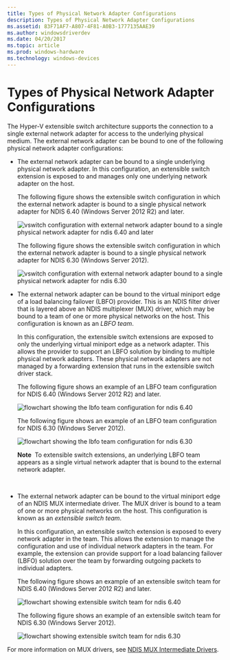 ```yaml
---
title: Types of Physical Network Adapter Configurations
description: Types of Physical Network Adapter Configurations
ms.assetid: 83F71AF7-A807-4F81-A0B3-1777135AAE39
ms.author: windowsdriverdev
ms.date: 04/20/2017
ms.topic: article
ms.prod: windows-hardware
ms.technology: windows-devices
---
```


# Types of Physical Network Adapter Configurations


The Hyper-V extensible switch architecture supports the connection to a single external network adapter for access to the underlying physical medium. The external network adapter can be bound to one of the following physical network adapter configurations:

-   The external network adapter can be bound to a single underlying physical network adapter. In this configuration, an extensible switch extension is exposed to and manages only one underlying network adapter on the host.

    The following figure shows the extensible switch configuration in which the external network adapter is bound to a single physical network adapter for NDIS 6.40 (Windows Server 2012 R2) and later.

    ![vswitch configuration with external network adapter bound to a single physical network adapter for ndis 6.40 and later](images/vswitchsingle-ndis640.png)

    The following figure shows the extensible switch configuration in which the external network adapter is bound to a single physical network adapter for NDIS 6.30 (Windows Server 2012).

    ![vswitch configuration with external network adapter bound to a single physical network adapter for ndis 6.30](images/vswitchsingle.png)

-   The external network adapter can be bound to the virtual miniport edge of a load balancing failover (LBFO) provider. This is an NDIS filter driver that is layered above an NDIS multiplexer (MUX) driver, which may be bound to a team of one or more physical networks on the host. This configuration is known as an *LBFO team*.

    In this configuration, the extensible switch extensions are exposed to only the underlying virtual miniport edge as a network adapter. This allows the provider to support an LBFO solution by binding to multiple physical network adapters. These physical network adapters are not managed by a forwarding extension that runs in the extensible switch driver stack.

    The following figure shows an example of an LBFO team configuration for NDIS 6.40 (Windows Server 2012 R2) and later.

    ![flowchart showing the lbfo team configuration for ndis 6.40](images/vswitchteam3-ndis640.png)

    The following figure shows an example of an LBFO team configuration for NDIS 6.30 (Windows Server 2012).

    ![flowchart showing the lbfo team configuration for ndis 6.30](images/vswitchteam3.png)

    **Note**  To extensible switch extensions, an underlying LBFO team appears as a single virtual network adapter that is bound to the external network adapter.

     

-   The external network adapter can be bound to the virtual miniport edge of an NDIS MUX intermediate driver. The MUX driver is bound to a team of one or more physical networks on the host. This configuration is known as an *extensible switch team*.

    In this configuration, an extensible switch extension is exposed to every network adapter in the team. This allows the extension to manage the configuration and use of individual network adapters in the team. For example, the extension can provide support for a load balancing failover (LBFO) solution over the team by forwarding outgoing packets to individual adapters.

    The following figure shows an example of an extensible switch team for NDIS 6.40 (Windows Server 2012 R2) and later.

    ![flowchart showing extensible switch team for ndis 6.40](images/vswitchteam-ndis640.png)

    The following figure shows an example of an extensible switch team for NDIS 6.30 (Windows Server 2012).

    ![flowchart showing extensible switch team for ndis 6.30](images/vswitchteam.png)

For more information on MUX drivers, see [NDIS MUX Intermediate Drivers](ndis-mux-intermediate-drivers.md).

 

 





